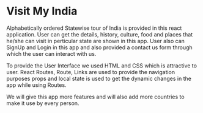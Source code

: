 # Visit My India

Alphabetically ordered Statewise tour of India is provided in this react application. User can get the details, history, culture, food and places that he/she can visit in perticular state are shown in this app. User also can SignUp and Login in this app and also provided a contact us form through which the user can interact with us.

To provide the User Interface we used HTML and CSS which is attractive to user. React Routes, Route, Links are used to provide the navigation purposes props and local state is used to get the dynamic changes in the app while using Routes. 

We will give this app more features and will also add more countries to make it use by every person.
